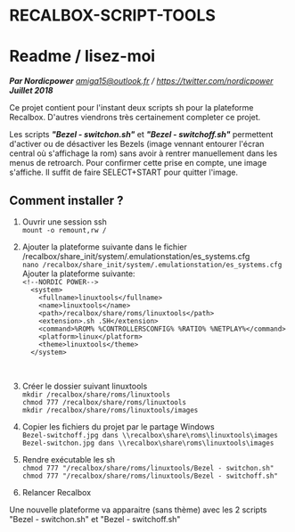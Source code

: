 ﻿RECALBOX-SCRIPT-TOOLS
==============================
# Readme / lisez-moi
***Par Nordicpower***
*amiga15@outlook.fr / https://twitter.com/nordicpower*
***Juillet 2018***

Ce projet contient pour l'instant deux scripts sh pour la plateforme Recalbox. D'autres viendrons très certainement completer ce projet.

Les scripts ***"Bezel - switchon.sh"*** et ***"Bezel - switchoff.sh"*** permettent d'activer ou de désactiver les Bezels (image vennant entourer l'écran central où s'affichage la rom) sans avoir à rentrer manuellement dans les menus de retroarch. Pour confirmer cette prise en compte, une image s'affiche. Il suffit de faire SELECT+START pour quitter l'image.

##  Comment installer ?

 1. Ouvrir une session ssh<br />
`mount -o remount,rw /`<br />

2. Ajouter la plateforme suivante dans le fichier /recalbox/share_init/system/.emulationstation/es_systems.cfg<br />
`nano /recalbox/share_init/system/.emulationstation/es_systems.cfg`<br />
Ajouter la plateforme suivante:<br />
`<!--NORDIC POWER-->`<br />
`  <system>`<br />
`    <fullname>linuxtools</fullname>`<br />
`    <name>linuxtools</name>`<br />
`    <path>/recalbox/share/roms/linuxtools</path>`<br />
`    <extension>.sh .SH</extension>`<br />
`    <command>%ROM% %CONTROLLERSCONFIG% %RATIO% %NETPLAY%</command>`<br />
`    <platform>linux</platform>`<br />
`    <theme>linuxtools</theme>`<br />
`  </system>`<br />
<br />

3. Créer le dossier suivant linuxtools<br />
`mkdir /recalbox/share/roms/linuxtools`<br />
`chmod 777 /recalbox/share/roms/linuxtools`<br />
`mkdir /recalbox/share/roms/linuxtools/images`<br />

4. Copier les fichiers du projet par le partage Windows<br />
`Bezel-switchoff.jpg dans \\recalbox\share\roms\linuxtools\images`<br />
`Bezel-switchon.jpg dans \\recalbox\share\roms\linuxtools\images`<br />

5. Rendre exécutable les sh<br />
`chmod 777 "/recalbox/share/roms/linuxtools/Bezel - switchon.sh"`<br />
`chmod 777 "/recalbox/share/roms/linuxtools/Bezel - switchoff.sh"`<br />

6. Relancer Recalbox

Une nouvelle plateforme va apparaitre (sans thème) avec les 2 scripts "Bezel - switchon.sh" et "Bezel - switchoff.sh"
